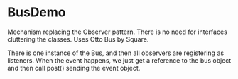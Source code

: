 # BusDemo

Mechanism replacing the Observer pattern. 
There is no need for interfaces cluttering the classes. 
Uses Otto Bus by Square.

There is one instance of the Bus, and then all observers are registering as listeners. When the event happens, we just get a reference to the bus object and then call post() sending the event object.

